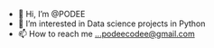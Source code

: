 - 👋 Hi, I’m @PODEE
- 👀 I’m interested in Data science projects in Python
- 📫 How to reach me ...podeecodee@gmail.com

<!---
PODEE/PODEE is a ✨ special ✨ repository because its `README.md` (this file) appears on your GitHub profile.
You can click the Preview link to take a look at your changes.
--->

